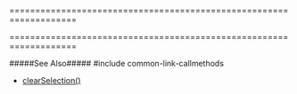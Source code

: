 ===================================================================
<!--merge--><!--/merge-->
===================================================================

<!--fullDescription-->
#####See Also#####
#include common-link-callmethods
- [clearSelection()]({basewidgetpath}/Methods/#clearSelection)
<!--/fullDescription-->